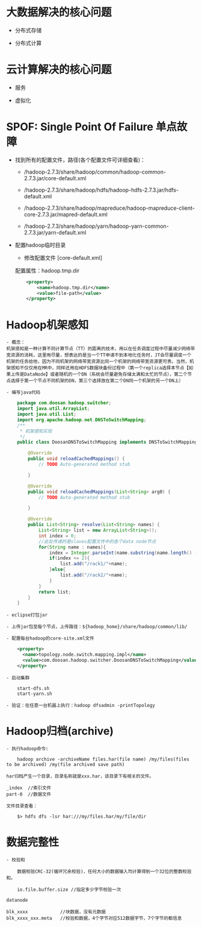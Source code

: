 # 大数据解决的核心问题

- 分布式存储

- 分布式计算

# 云计算解决的核心问题

- 服务

- 虚拟化

# SPOF: Single Point Of Failure 单点故障

- 找到所有的配置文件，路径(各个配置文件可详细查看)：

	- /hadoop-2.7.3/share/hadoop/common/hadoop-common-2.7.3.jar/core-default.xml
	
	- /hadoop-2.7.3/share/hadoop/hdfs/hadoop-hdfs-2.7.3.jar/hdfs-default.xml
	
	- /hadoop-2.7.3/share/hadoop/mapreduce/hadoop-mapreduce-client-core-2.7.3.jar/mapred-default.xml
	
	- /hadoop-2.7.3/share/hadoop/yarn/hadoop-yarn-common-2.7.3.jar/yarn-default.xml
	
- 配置hadoop临时目录

	- 修改配置文件 [core-default.xml]
	
	配置属性：hadoop.tmp.dir
	
	```xml
		<property>
			<name>hadoop.tmp.dir</name>
			<value>file-path</value>
		</property>
	```

# Hadoop机架感知

	- 概念：	
	机架感知是一种计算不同计算节点（TT）的距离的技术，用以在任务调度过程中尽量减少网络带宽资源的消耗，这里用尽量，想表达的是当一个TT申请不到本地化任务时，JT会尽量调度一个机架的任务给他，因为不同机架的网络带宽资源比同一个机架的网络带宽资源更可贵。当然，机架感知不仅仅用在MR中，同样还用在HDFS数据块备份过程中（第一个replica选择本节点【如果上传是DataNode】或者随机的一个DN（系统会尽量避免存储太满和太忙的节点），第二个节点选择于第一个节点不同机架的DN，第三个选择放在第二个DN同一个机架的另一个DN上）
	
	- 编写java代码
	
```java
	package com.doosan.hadoop.switcher;
	import java.util.ArrayList;
	import java.util.List;
	import org.apache.hadoop.net.DNSToSwitchMapping;
	/**
	 * 机架感知实现
	 */
	public class DoosanDNSToSwitchMapping implements DNSToSwitchMapping {

		@Override
		public void reloadCachedMappings() {
			// TODO Auto-generated method stub

		}

		@Override
		public void reloadCachedMappings(List<String> arg0) {
			// TODO Auto-generated method stub

		}

		@Override
		public List<String> resolve(List<String> names) {
			List<String> list = new ArrayList<String>();
			int index = 0; 
			//此处传递的是slaves配置文件中的各个data node节点
			for(String name : names){
				index = Integer.parseInt(name.substring(name.length() - 1));
				if(index <= 2){
					list.add("/rack1/"+name);
				}else{
					list.add("/rack2/"+name);
				}
			}
			return list;
		}
	}
```
	- eclipse打包jar
	
	- 上传jar包至每个节点，上传路径：${hadoop_home}/share/hadoop/common/lib/
	
	- 配置每台hadoop的core-site.xml文件
	
```xml
	<property>
	  <name>topology.node.switch.mapping.impl</name>
	  <value>com.doosan.hadoop.switcher.DoosanDNSToSwitchMapping</value>   #类的全名
	</property>
```

	- 启动集群
	
		start-dfs.sh
		start-yarn.sh
		
	- 验证：在任意一台机器上执行：hadoop dfsadmin -printTopology
	
# Hadoop归档(archive)
	
	- 执行hadoop命令:
	
```
	hadoop archive -archiveName files.har(file name) /my/files(files to be archived) /my(file archived save path)
```
	har归档产生一个目录，目录名称就是xxx.har，该目录下有相关的文件。
	
	_index  //索引文件
	part-0	//数据文件
	
	文件目录查看：
	
```
	$> hdfs dfs -lsr har:///my/files.har/my/file/dir
```

# 数据完整性

	- 校验和
	
		数据校验CRC-32(循环冗余校验)，任何大小的数据输入均计算得到一个32位的整数校验和。

		io.file.buffer.size	//指定多少字节校验一次
	
	datanode
	
	blk_xxxx			//块数据，没有元数据
	blk_xxxx_xxx.meta	//校验和数据，4个字节对应512数据字节，7个字节的都信息